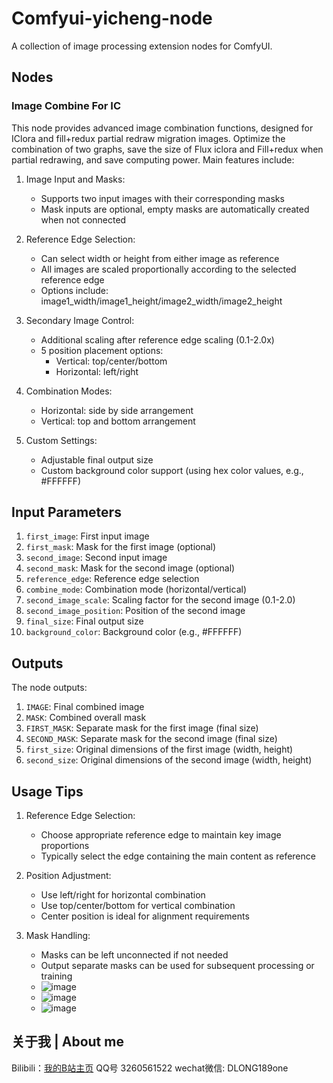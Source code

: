 # Comfyui-yicheng-node

A collection of image processing extension nodes for ComfyUI.

## Nodes

### Image Combine For IC

This node provides advanced image combination functions, designed for IClora and fill+redux partial redraw migration images. 
Optimize the combination of two graphs, save the size of Flux iclora and Fill+redux when partial redrawing, and save computing power.
Main features include:

1. Image Input and Masks:
   - Supports two input images with their corresponding masks
   - Mask inputs are optional, empty masks are automatically created when not connected

2. Reference Edge Selection:
   - Can select width or height from either image as reference
   - All images are scaled proportionally according to the selected reference edge
   - Options include: image1_width/image1_height/image2_width/image2_height

3. Secondary Image Control:
   - Additional scaling after reference edge scaling (0.1-2.0x)
   - 5 position placement options:
     * Vertical: top/center/bottom
     * Horizontal: left/right

4. Combination Modes:
   - Horizontal: side by side arrangement
   - Vertical: top and bottom arrangement

5. Custom Settings:
   - Adjustable final output size
   - Custom background color support (using hex color values, e.g., #FFFFFF)

## Input Parameters

1. `first_image`: First input image
2. `first_mask`: Mask for the first image (optional)
3. `second_image`: Second input image
4. `second_mask`: Mask for the second image (optional)
5. `reference_edge`: Reference edge selection
6. `combine_mode`: Combination mode (horizontal/vertical)
7. `second_image_scale`: Scaling factor for the second image (0.1-2.0)
8. `second_image_position`: Position of the second image
9. `final_size`: Final output size
10. `background_color`: Background color (e.g., #FFFFFF)

## Outputs

The node outputs:
1. `IMAGE`: Final combined image
2. `MASK`: Combined overall mask
3. `FIRST_MASK`: Separate mask for the first image (final size)
4. `SECOND_MASK`: Separate mask for the second image (final size)
5. `first_size`: Original dimensions of the first image (width, height)
6. `second_size`: Original dimensions of the second image (width, height)

## Usage Tips

1. Reference Edge Selection:
   - Choose appropriate reference edge to maintain key image proportions
   - Typically select the edge containing the main content as reference

2. Position Adjustment:
   - Use left/right for horizontal combination
   - Use top/center/bottom for vertical combination
   - Center position is ideal for alignment requirements

3. Mask Handling:
   - Masks can be left unconnected if not needed
   - Output separate masks can be used for subsequent processing or training
   - ![image](https://github.com/user-attachments/assets/c6137c53-5a6a-453a-9d38-dcf389b0b578)
   - ![image](https://github.com/user-attachments/assets/ea17cb1d-d429-47cd-b907-eb03641c186e)
   - ![image](https://github.com/user-attachments/assets/2fef7f46-9829-496f-aa58-8cdf283e4f7e)

## 关于我 | About me

Bilibili：[我的B站主页](https://space.bilibili.com/498399023?spm_id_from=333.1007.0.0)
QQ号 3260561522
wechat微信: DLONG189one



